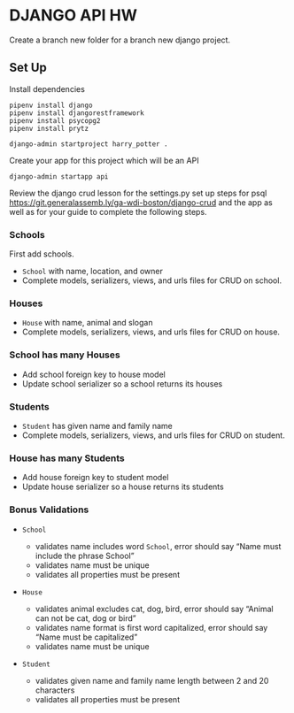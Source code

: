 # DJANGO API HW

Create a branch new folder for a branch new django project.

## Set Up

Install dependencies
```
pipenv install django
pipenv install djangorestframework 
pipenv install psycopg2
pipenv install prytz
```

```
django-admin startproject harry_potter .
```

Create your app for this project which will be an API 
```
django-admin startapp api
```


Review the django crud lesson for the settings.py set up steps for psql https://git.generalassemb.ly/ga-wdi-boston/django-crud and the app as well as for your guide to complete the following steps.

### Schools

First add schools.  

- `School` with name, location, and owner
- Complete models, serializers, views, and urls files for CRUD on school.

### Houses

- `House` with name, animal and slogan
- Complete models, serializers, views, and urls files for CRUD on house.

### School has many Houses

- Add school foreign key to house model
- Update school serializer so a school returns its houses

### Students

- `Student` has given name and family name
- Complete models, serializers, views, and urls files for CRUD on student.

### House has many Students

- Add house foreign key to student model
- Update house serializer so a house returns its students


### Bonus Validations

- `School`
  - validates name includes word `School`, error should say “Name must include the phrase School”
  - validates name must be unique
  - validates all properties must be present

- `House`
  - validates animal excludes cat, dog, bird, error should say “Animal can not be cat, dog or bird”
  - validates name format is first word capitalized, error should say “Name must be capitalized”
  - validates name must be unique

- `Student`
  - validates given name and family name length between 2 and 20 characters
  - validates all properties must be present
